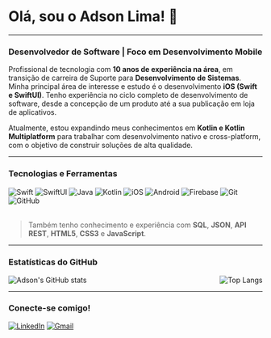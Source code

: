 # Olá, sou o Adson Lima! 👋

---

### **Desenvolvedor de Software | Foco em Desenvolvimento Mobile**

Profissional de tecnologia com **10 anos de experiência na área**, em transição de carreira de Suporte para **Desenvolvimento de Sistemas**. Minha principal área de interesse e estudo é o desenvolvimento **iOS (Swift e SwiftUI)**. Tenho experiência no ciclo completo de desenvolvimento de software, desde a concepção de um produto até a sua publicação em loja de aplicativos.

Atualmente, estou expandindo meus conhecimentos em **Kotlin e Kotlin Multiplatform** para trabalhar com desenvolvimento nativo e cross-platform, com o objetivo de construir soluções de alta qualidade.

---

### **Tecnologias e Ferramentas**

<div style="display: inline_block">
  <img align="center" alt="Swift" src="https://img.shields.io/badge/Swift-F05138?style=for-the-badge&logo=swift&logoColor=white" />
  <img align="center" alt="SwiftUI" src="https://img.shields.io/badge/SwiftUI-4D7A97?style=for-the-badge&logo=swift" />
  <img align="center" alt="Java" src="https://img.shields.io/badge/Java-ED8B00?style=for-the-badge&logo=openjdk&logoColor=white" />
  <img align="center" alt="Kotlin" src="https://img.shields.io/badge/Kotlin-0095D5?style=for-the-badge&logo=kotlin&logoColor=white" />
  <img align="center" alt="iOS" src="https://img.shields.io/badge/iOS-000000?style=for-the-badge&logo=ios&logoColor=white" />
  <img align="center" alt="Android" src="https://img.shields.io/badge/Android-3DDC84?style=for-the-badge&logo=android&logoColor=white" />
  <img align="center" alt="Firebase" src="https://img.shields.io/badge/Firebase-FFCA28?style=for-the-badge&logo=firebase&logoColor=black" />
  <img align="center" alt="Git" src="https://img.shields.io/badge/GIT-E44C30?style=for-the-badge&logo=git&logoColor=white" />
  <img align="center" alt="GitHub" src="https://img.shields.io/badge/GitHub-100000?style=for-the-badge&logo=github&logoColor=white" />
</div>

<br />

> Também tenho conhecimento e experiência com **SQL**, **JSON**, **API REST**, **HTML5**, **CSS3** e **JavaScript**.

---

### **Estatísticas do GitHub**

<div style="display: flex; justify-content: space-between;">
  <img align="center" alt="Adson's GitHub stats" src="https://github-readme-stats.vercel.app/api?username=adsonlima&show_icons=true&theme=blue-green&include_all_commits=true&count_private=true" />
  <img align="center" alt="Top Langs" src="https://github-readme-stats.vercel.app/api/top-langs/?username=adsonlima&layout=compact&theme=blue-green" />
</div>

---

### **Conecte-se comigo!**

[![LinkedIn](https://img.shields.io/badge/LinkedIn-0077B5?style=for-the-badge&logo=linkedin&logoColor=white)](https://www.linkedin.com/in/adsonlima270593)
[![Gmail](https://img.shields.io/badge/Gmail-D14836?style=for-the-badge&logo=gmail&logoColor=white)](mailto:adsonrodrigo93@gmail.com)
